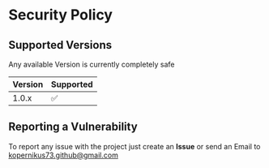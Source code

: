 # Security Policy

## Supported Versions

Any available Version is currently completely safe

| Version | Supported          |
| ------- | ------------------ |
| 1.0.x   | :white_check_mark: |

## Reporting a Vulnerability

To report any issue with the project just create an **Issue** or send an Email to [kopernikus73.github@gmail.com](kopernikus73.github@gmail.com)